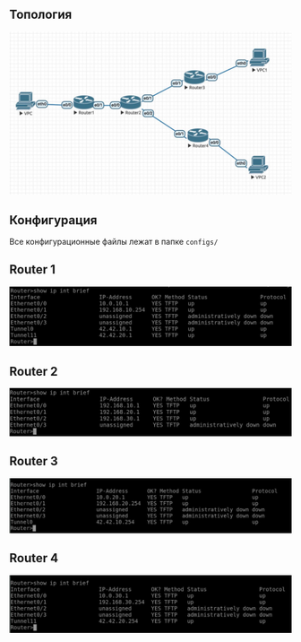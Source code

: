 ## Топология

![](images/topology.jpg)

## Конфигурация
Все конфигурационные файлы лежат в папке `configs/`

## Router 1

![](images/router1.jpg)

## Router 2

![](images/router2.jpg)

## Router 3

![](images/router3.jpg)

## Router 4

![](images/router4.jpg)
